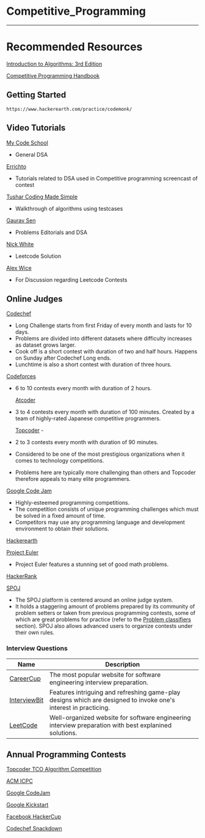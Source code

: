 Competitive_Programming
===================

- - - - 
# Recommended Resources #

  [Introduction to Algorithms: 3rd Edition](https://drive.google.com/file/d/1v7LE_C5JRj1iSYfA3tQ8x4hKYY7kut9c/view?usp=sharing "Introduction To Algorithm")

  [Competitive Programming Handbook](https://drive.google.com/file/d/1ZXkZpD4wor3UFezNjCYffuzvrU6awF83/view?usp=sharing "Competitive Programming Handbook")


   
    
## Getting Started ##

    https://www.hackerearth.com/practice/codemonk/

## Video Tutorials ##
  
[My Code School]( https://www.youtube.com/user/mycodeschool "My Code School")
* General DSA

[Errichto]( https://www.youtube.com/channel/UCBr_Fu6q9iHYQCh13jmpbrg "Errichto")
* Tutorials related to DSA used in Competitive programming screencast of contest

[Tushar Coding Made Simple]( https://www.youtube.com/user/tusharroy2525 "Tushar Coding Made Simple")
* Walkthrough of algorithms using testcases

[Gaurav Sen]( https://www.youtube.com/channel/UCRPMAqdtSgd0Ipeef7iFsKw "Gaurav Sen")
*  Problems Editorials and DSA

[Nick White]( https://www.youtube.com/channel/UC1fLEeYICmo3O9cUsqIi7HA "Nick White")
* Leetcode Solution

[Alex Wice]( https://www.twitch.tv/alexwice "Alex Wice")
* For Discussion regarding Leetcode Contests
  
  
## Online Judges ##

  [Codechef]( https://www.codechef.com/ "Codechef")

  * Long Challenge starts from first Friday of every month and lasts for 10 days. 
  * Problems are divided into different datasets where difficulty increases as dataset grows larger.
  * Cook off is a short contest with duration of two and half hours. Happens on Sunday after Codechef Long ends.
  * Lunchtime is also a short contest with duration of three hours.
  
   [Codeforces]( https://codeforces.com/ "Codeforces")
* 6 to 10 contests every month with duration of 2 hours.

  [Atcoder]( https://atcoder.jp/ "Atcoder")
* 3 to 4 contests every month with duration of 100 minutes. Created by a team of highly-rated Japanese competitive     programmers.

  [Topcoder](https://www.topcoder.com/) - 
* 2 to 3 contests every month with duration of 90 minutes. 
* Considered to be one of the most prestigious organizations when it comes to technology competitions.
* Problems here are typically more challenging than others and Topcoder therefore appeals to many elite programmers.

[Google Code Jam](https://code.google.com/codejam/)
* Highly-esteemed programming competitions.
* The competition consists of unique programming challenges which must be solved in a fixed amount of time. 
* Competitors may use any programming language and development environment to obtain their solutions. 


[Hackerearth](https://www.hackerearth.com/)

[Project Euler](https://projecteuler.net/) 
* Project Euler features a stunning set of good math problems.

[HackerRank](https://www.hackerrank.com)


[SPOJ](https://www.spoj.com/)
* The SPOJ platform is centered around an online judge system. 
* It holds a staggering amount of problems prepared by its community of problem setters or taken from previous programming contests, some of which are great problems for practice (refer to the [Problem classifiers](#problem-classifiers) section). SPOJ also allows advanced users to organize contests under their own rules.



### Interview Questions
| Name | Description |
| --- | --- |
| [CareerCup](https://www.careercup.com) | The most popular website for software engineering interview preparation. | 
| [InterviewBit](https://www.interviewbit.com) | Features intriguing and refreshing game-play designs which are designed to invoke one's interest in practicing. |
| [LeetCode](https://leetcode.com) | Well-organized website for software engineering interview preparation with best explanined solutions.  |


## Annual Programming Contests ##
[Topcoder TCO Algorithm Competition](https://tco20.topcoder.com/competition-overview/algorithm/algorithm-rules)

[ACM ICPC](https://icpc.global/)

[Google CodeJam](https://codingcompetitions.withgoogle.com/codejam)

[Google Kickstart](https://codingcompetitions.withgoogle.com/kickstart)

[Facebook HackerCup](https://www.facebook.com/codingcompetitions/hacker-cup)

[Codechef Snackdown](https://www.codechef.com/snackdown)
